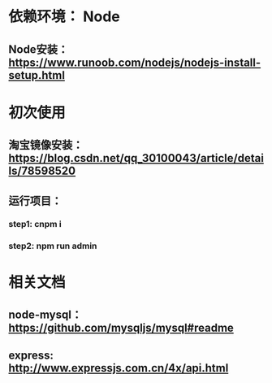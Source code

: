 # 依赖环境： Node

  ## Node安装：https://www.runoob.com/nodejs/nodejs-install-setup.html


# 初次使用

  ## 淘宝镜像安装：https://blog.csdn.net/qq_30100043/article/details/78598520

  ## 运行项目： 
  ### step1: cnpm i 
  ### step2: npm run admin


# 相关文档

  ## node-mysql： https://github.com/mysqljs/mysql#readme
  ## express: http://www.expressjs.com.cn/4x/api.html